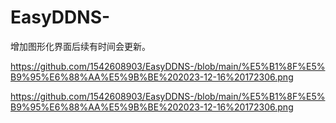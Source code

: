 # EasyDDNS-
增加图形化界面后续有时间会更新。


https://github.com/1542608903/EasyDDNS-/blob/main/%E5%B1%8F%E5%B9%95%E6%88%AA%E5%9B%BE%202023-12-16%20172306.png



https://github.com/1542608903/EasyDDNS-/blob/main/%E5%B1%8F%E5%B9%95%E6%88%AA%E5%9B%BE%202023-12-16%20172306.png
